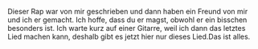Dieser Rap war von mir geschrieben und dann haben ein Freund von mir und ich er gemacht. Ich hoffe, dass du er magst, obwohl er ein bisschen besonders ist. Ich warte kurz auf einer Gitarre, weil ich dann das letztes Lied machen kann, deshalb gibt es jetzt hier nur dieses Lied.Das ist alles.